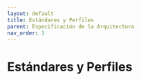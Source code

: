 ```yaml
---
layout: default
title: Estándares y Perfiles
parent: Especificación de la Arquitectura
nav_order: 3
---
```


# Estándares y Perfiles